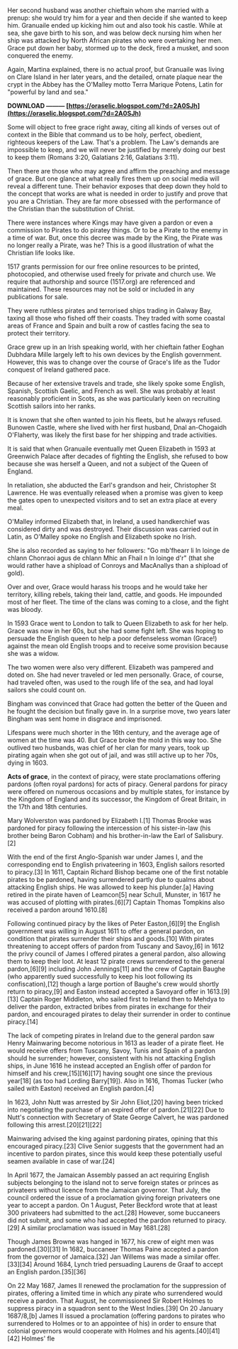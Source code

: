 
 
Her second husband was another chieftain whom she married with a prenup: she would try him for a year and then decide if she wanted to keep him. Granuaile ended up kicking him out and also took his castle. While at sea, she gave birth to his son, and was below deck nursing him when her ship was attacked by North African pirates who were overtaking her men. Grace put down her baby, stormed up to the deck, fired a musket, and soon conquered the enemy.
 
Again, Martina explained, there is no actual proof, but Granuaile was living on Clare Island in her later years, and the detailed, ornate plaque near the crypt in the Abbey has the O'Malley motto Terra Marique Potens, Latin for "powerful by land and sea."
 
**DOWNLOAD ——— [https://oraselic.blogspot.com/?d=2A0SJh](https://oraselic.blogspot.com/?d=2A0SJh)**


 
Some will object to free grace right away, citing all kinds of verses out of context in the Bible that command us to be holy, perfect, obedient, righteous keepers of the Law. That's a problem. The Law's demands are impossible to keep, and we will never be justified by merely doing our best to keep them (Romans 3:20, Galatians 2:16, Galatians 3:11).
 
Then there are those who may agree and affirm the preaching and message of grace. But one glance at what really fires them up on social media will reveal a different tune. Their behavior exposes that deep down they hold to the concept that works are what is needed in order to justify and prove that you are a Christian. They are far more obsessed with the performance of the Christian than the substitution of Christ.
 
There were instances where Kings may have given a pardon or even a commission to Pirates to do piratey things. Or to be a Pirate to the enemy in a time of war. But, once this decree was made by the King, the Pirate was no longer really a Pirate, was he? This is a good illustration of what the Christian life looks like.
 
1517 grants permission for our free online resources to be printed, photocopied, and otherwise used freely for private and church use. We require that authorship and source (1517.org) are referenced and maintained. These resources may not be sold or included in any publications for sale.
 
They were ruthless pirates and terrorised ships trading in Galway Bay, taxing all those who fished off their coasts. They traded with some coastal areas of France and Spain and built a row of castles facing the sea to protect their territory.

Grace grew up in an Irish speaking world, with her chieftain father Eoghan Dubhdara Mille largely left to his own devices by the English government. However, this was to change over the course of Grace's life as the Tudor conquest of Ireland gathered pace.
 
Because of her extensive travels and trade, she likely spoke some English, Spanish, Scottish Gaelic, and French as well. She was probably at least reasonably proficient in Scots, as she was particularly keen on recruiting Scottish sailors into her ranks.
 
It is known that she often wanted to join his fleets, but he always refused. Bunowen Castle, where she lived with her first husband, Dnal an-Chogaidh O'Flaherty, was likely the first base for her shipping and trade activities.
 
It is said that when Granuaile eventually met Queen Elizabeth in 1593 at Greenwich Palace after decades of fighting the English, she refused to bow because she was herself a Queen, and not a subject of the Queen of England.
 
In retaliation, she abducted the Earl's grandson and heir, Christopher St Lawrence. He was eventually released when a promise was given to keep the gates open to unexpected visitors and to set an extra place at every meal.
 
O'Malley informed Elizabeth that, in Ireland, a used handkerchief was considered dirty and was destroyed. Their discussion was carried out in Latin, as O'Malley spoke no English and Elizabeth spoke no Irish.
 
She is also recorded as saying to her followers: "Go mb'fhearr li ln loinge de chlann Chonraoi agus de chlann Mhic an Fhail n ln loinge d'r" (that she would rather have a shipload of Conroys and MacAnallys than a shipload of gold).
 
Over and over, Grace would harass his troops and he would take her territory, killing rebels, taking their land, cattle, and goods. He impounded most of her fleet. The time of the clans was coming to a close, and the fight was bloody.
 
In 1593 Grace went to London to talk to Queen Elizabeth to ask for her help. Grace was now in her 60s, but she had some fight left. She was hoping to persuade the English queen to help a poor defenseless woman (Grace!) against the mean old English troops and to receive some provision because she was a widow.
 
The two women were also very different. Elizabeth was pampered and doted on. She had never traveled or led men personally. Grace, of course, had traveled often, was used to the rough life of the sea, and had loyal sailors she could count on.
 
Bingham was convinced that Grace had gotten the better of the Queen and he fought the decision but finally gave in. In a surprise move, two years later Bingham was sent home in disgrace and imprisoned.
 
Lifespans were much shorter in the 16th century, and the average age of women at the time was 40. But Grace broke the mold in this way too. She outlived two husbands, was chief of her clan for many years, took up pirating again when she got out of jail, and was still active up to her 70s, dying in 1603.
 
**Acts of grace**, in the context of piracy, were state proclamations offering pardons (often royal pardons) for acts of piracy. General pardons for piracy were offered on numerous occasions and by multiple states, for instance by the Kingdom of England and its successor, the Kingdom of Great Britain, in the 17th and 18th centuries.
 
Mary Wolverston was pardoned by Elizabeth I.[1] Thomas Brooke was pardoned for piracy following the intercession of his sister-in-law (his brother being Baron Cobham) and his brother-in-law the Earl of Salisbury.[2]
 
With the end of the first Anglo-Spanish war under James I, and the corresponding end to English privateering in 1603, English sailors resorted to piracy.[3] In 1611, Captain Richard Bishop became one of the first notable pirates to be pardoned, having surrendered partly due to qualms about attacking English ships. He was allowed to keep his plunder.[a] Having retired in the pirate haven of Leamcon[5] near Schull, Munster, in 1617 he was accused of plotting with pirates.[6][7] Captain Thomas Tompkins also received a pardon around 1610.[8]
 
Following continued piracy by the likes of Peter Easton,[6][9] the English government was willing in August 1611 to offer a general pardon, on condition that pirates surrender their ships and goods.[10] With pirates threatening to accept offers of pardon from Tuscany and Savoy,[6] in 1612 the privy council of James I offered pirates a general pardon, also allowing them to keep their loot. At least 12 pirate crews surrendered to the general pardon,[6][9] including John Jennings[11] and the crew of Captain Baughe (who apparently sued successfully to keep his loot following its confiscation),[12] though a large portion of Baughe's crew would shortly return to piracy,[9] and Easton instead accepted a Savoyard offer in 1613.[9][13] Captain Roger Middleton, who sailed first to Ireland then to Mehdya to deliver the pardon, extracted bribes from pirates in exchange for their pardon, and encouraged pirates to delay their surrender in order to continue piracy.[14]
 
The lack of competing pirates in Ireland due to the general pardon saw Henry Mainwaring become notorious in 1613 as leader of a pirate fleet. He would receive offers from Tuscany, Savoy, Tunis and Spain of a pardon should he surrender; however, consistent with his not attacking English ships, in June 1616 he instead accepted an English offer of pardon for himself and his crew,[15][16][17] having sought one since the previous year[18] (as too had Lording Barry[19]). Also in 1616, Thomas Tucker (who sailed with Easton) received an English pardon.[4]
 
In 1623, John Nutt was arrested by Sir John Eliot,[20] having been tricked into negotiating the purchase of an expired offer of pardon.[21][22] Due to Nutt's connection with Secretary of State George Calvert, he was pardoned following this arrest.[20][21][22]
 
Mainwaring advised the king against pardoning pirates, opining that this encouraged piracy.[23] Clive Senior suggests that the government had an incentive to pardon pirates, since this would keep these potentially useful seamen available in case of war.[24]
 
In April 1677, the Jamaican Assembly passed an act requiring English subjects belonging to the island not to serve foreign states or princes as privateers without licence from the Jamaican governor. That July, the council ordered the issue of a proclamation giving foreign privateers one year to accept a pardon. On 1 August, Peter Beckford wrote that at least 300 privateers had submitted to the act.[28] However, some buccaneers did not submit, and some who had accepted the pardon returned to piracy.[29] A similar proclamation was issued in May 1681.[28]
 
Though James Browne was hanged in 1677, his crew of eight men was pardoned.[30][31] In 1682, buccaneer Thomas Paine accepted a pardon from the governor of Jamaica.[32] Jan Willems was made a similar offer.[33][34] Around 1684, Lynch tried persuading Laurens de Graaf to accept an English pardon.[35][36]
 
On 22 May 1687, James II renewed the proclamation for the suppression of pirates, offering a limited time in which any pirate who surrendered would receive a pardon. That August, he commissioned Sir Robert Holmes to suppress piracy in a squadron sent to the West Indies.[39] On 20 January 1687/8,[b] James II issued a proclamation (offering pardons to pirates who surrendered to Holmes or to an appointee of his) in order to ensure that colonial governors would cooperate with Holmes and his agents.[40][41][42] Holmes' fle